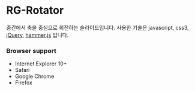 RG-Rotator
=====

중간에서 축을 중심으로 회전하는 슬라이드입니다.
사용한 기술은 javascript, css3, [jQuery](http://jquery.com/), [hammer.js](http://hammerjs.github.io/) 입니다.

### Browser support
* Internet Explorer 10+
* Safari
* Google Chrome
* Firefox